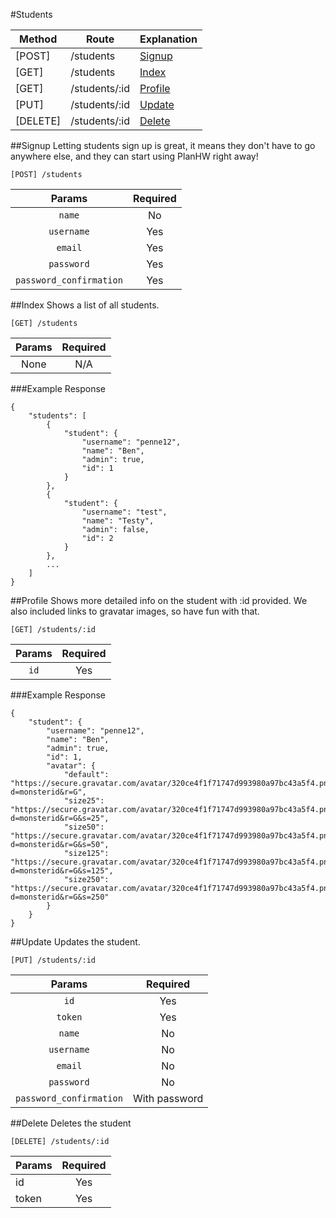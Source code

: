 #Students


Method  | Route         | Explanation 
------- | ------------- | -----------------
[POST]  | /students     | [Signup](#signup)
[GET]   | /students     | [Index](#index)
[GET]   | /students/:id | [Profile](#profile)
[PUT]   | /students/:id | [Update](#update)
[DELETE]| /students/:id | [Delete](#delete)

##<a id="signup">Signup</a>
Letting students sign up is great, it means they don't have to go anywhere else, and they can start using PlanHW right away!

`[POST] /students`

|Params                 | Required      |
|:---------------------:|:-------------:|
|`name`                 | No            |
|`username`             | Yes           |
|`email`                | Yes           |
|`password`             | Yes           |
|`password_confirmation`| Yes           |

##<a id="index">Index</a>
Shows a list of all students.

`[GET] /students`

|Params                 | Required      |
|:---------------------:|:-------------:|
|None                   | N/A           |

###Example Response

~~~
{
    "students": [
        {
            "student": {
                "username": "penne12",
                "name": "Ben",
                "admin": true,
                "id": 1
            }
        },
        {
            "student": {
                "username": "test",
                "name": "Testy",
                "admin": false,
                "id": 2
            }
        },
        ...
    ]
}
~~~

##<a id="profile">Profile</a>
Shows more detailed info on the student with :id provided. We also included links to gravatar images, so have fun with that.

`[GET] /students/:id`

|Params                 | Required      |
|:---------------------:|:-------------:|
|`id`                   | Yes           |

###Example Response

~~~
{
    "student": {
        "username": "penne12",
        "name": "Ben",
        "admin": true,
        "id": 1,
        "avatar": {
            "default": "https://secure.gravatar.com/avatar/320ce4f1f71747d993980a97bc43a5f4.png?d=monsterid&r=G",
            "size25": "https://secure.gravatar.com/avatar/320ce4f1f71747d993980a97bc43a5f4.png?d=monsterid&r=G&s=25",
            "size50": "https://secure.gravatar.com/avatar/320ce4f1f71747d993980a97bc43a5f4.png?d=monsterid&r=G&s=50",
            "size125": "https://secure.gravatar.com/avatar/320ce4f1f71747d993980a97bc43a5f4.png?d=monsterid&r=G&s=125",
            "size250": "https://secure.gravatar.com/avatar/320ce4f1f71747d993980a97bc43a5f4.png?d=monsterid&r=G&s=250"
        }
    }
}
~~~

##<a id="update">Update</a>
Updates the student.

`[PUT] /students/:id`

|Params                 | Required      |
|:---------------------:|:-------------:|
|`id`                   | Yes           |
|`token`                | Yes           |
|`name`                 | No            |
|`username`             | No            |
|`email`                | No            |
|`password`             | No            |
|`password_confirmation`| With password |

##<a id="delete">Delete</a>
Deletes the student

`[DELETE] /students/:id`

|Params     | Required |
|-------    |:--------:|
|id         | Yes      |
|token      | Yes      |